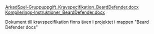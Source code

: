 [ArkadSpel-Gruppuppgift_Kravspecifikation_BeardDefender.docx](https://github.com/olelwow/BeardDefender_Monogame/files/14904855/ArkadSpel-Gruppuppgift_Kravspecifikation_BeardDefender.docx)
[Kompilerings-Instruktioner_BeardDefender.docx](https://github.com/olelwow/BeardDefender_Monogame/files/14905259/Kompilerings-Instruktioner_BeardDefender.docx)


Dokument till kravspecifikation finns även i projektet i mappen "Beard Defender docs"
